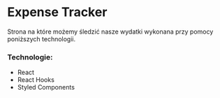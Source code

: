 # Expense Tracker

Strona na które możemy śledzić nasze wydatki wykonana przy pomocy poniższych technologii. 

### Technologie:
- React
- React Hooks
- Styled Components
